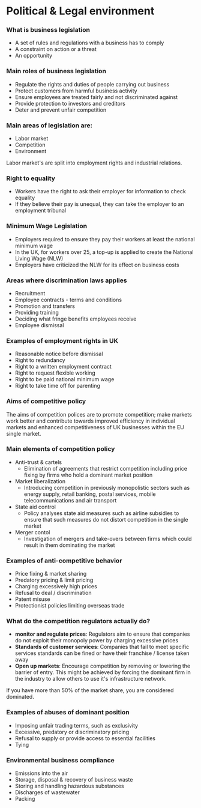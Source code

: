 # Political & Legal environment

### What is business legislation
* A set of rules and regulations with 
  a business has to comply
* A constraint on action or a threat
* An opportunity

### Main roles of business legislation
* Regulate the rights and duties of people carrying out business
* Protect customers from harmful business activity
* Ensure employees are treated fairly and not discriminated against
* Provide protection to investors and creditors
* Deter and prevent unfair competition

### Main areas of legislation are: 
* Labor market
* Competition 
* Environment

Labor market's are split into employment rights and industrial relations.

### Right to equality
* Workers have the right to ask their employer for
  information to check equality
* If they believe their pay is unequal, they can
  take the employer to an employment tribunal

### Minimum Wage Legislation
* Employers required to ensure they pay their
  workers at least the national minimum wage
* In the UK, for workers over 25, a top-up is applied to create
  the National Living Wage (NLW)
* Employers have criticized the NLW for its effect on business costs

### Areas where discrimination laws applies
* Recruitment
* Employee contracts - terms and conditions
* Promotion and transfers
* Providing training
* Deciding what fringe benefits employees receive
* Employee dismissal

### Examples of employment rights in UK
* Reasonable notice before dismissal
* Right to redundancy
* Right to a written employment contract
* Right to request flexible working
* Right to be paid national minimum wage
* Right to take time off for parenting

### Aims of competitive policy
The aims of competition polices are to promote competition; make markets work
better and contribute towards improved efficiency in individual markets and 
enhanced competitiveness of UK businesses within the EU single market.

### Main elements of competition policy
* Anti-trust & cartels
  - Elimination of agreements that restrict competition including 
  price fixing by firms who hold a dominant market position
* Market liberalization
  - Introducing competition in previously monopolistic sectors such as energy supply, retail banking, postal services, mobile telecommunications and air transport
* State aid control
  - Policy analyses state aid measures such as airline subsidies
  to ensure that such measures do not distort competition in the single market
* Merger contol
  - Investigation of mergers and take-overs between firms which could result
  in them dominating the market

### Examples of anti-competitive behavior
* Price fixing & market sharing
* Predatory pricing & limit pricing
* Charging excessively high prices
* Refusal to deal / discrimination
* Patent misuse
* Protectionist policies limiting overseas trade

### What do the competition regulators actually do?
* **monitor and regulate prices**: Regulators aim to ensure that companies
  do not exploit their monopoly power by charging excessive prices
* **Standards of customer services**: Companies that fail to meet specific
  services standards can be fined or have their 
  franchise / license taken away
* **Open up markets**: Encourage competition by removing or lowering the 
  barrier of entry. This might be achieved by forcing the dominant firm in the 
  industry to allow others to use it's infrastructure network.

If you have more than 50% of the market share, you are considered dominated.

### Examples of abuses of dominant position
* Imposing unfair trading terms, such as exclusivity
* Excessive, predatory or discriminatory pricing
* Refusal to supply or provide access to essential facilities
* Tying

### Environmental business compliance
* Emissions into the air
* Storage, disposal & recovery of business waste
* Storing and handling hazardous substances
* Discharges of wastewater
* Packing
